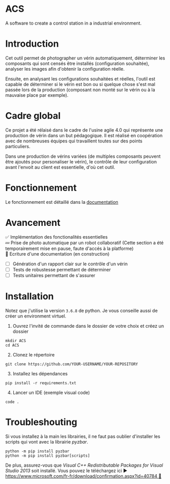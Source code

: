 # ACS
A software to create a control station in a industrial environment.

# Introduction
 Cet outil permet de photographer un vérin automatiquement, déterminer les composants qui sont censés être installés (configuration souhaitée), analyser les images afin d'obtenir la configuration réelle.  
 
 Ensuite, en analysant les configurations souhaitées et réelles, l'outil est capable de déterminer si le vérin est bon ou si quelque chose s'est mal passée lors de la production (composant non monté sur le vérin ou à la mauvaise place par exemple). 

# Cadre global
Ce projet a été rélaisé dans le cadre de l'usine agile 4.0 qui représente une production de vérin dans un but pédagogique. Il est réalisé en coopération avec de nombreuses équipes qui travaillent toutes sur des points particuliers.  

Dans une production de vérins variées (de multiples composants peuvent être ajoutés pour personaliser le vérin), le contrôle de leur configuration avant l'envoit au client est essentielle, d'où cet outil.


# Fonctionnement
Le fonctionnement est détaillé dans la [documentation](doc/intro.md)

# Avancement  
:white_check_mark: Implémentation des fonctionalités essentielles  
:zzz: Prise de photo automatique par un robot collaboratif (Cette section a été temporairement mise en pause, faute d'accés à la platforme)  
:construction: Ecriture d'une documentation (en construction)
- [ ] Génération d'un rapport clair sur le contrôle d'un vérin
- [ ] Tests de robustesse permettant de déterminer 
- [ ] Tests unitaires permettant de s'assurer 

# Installation
Notez que j'utilise la version `3.6.8` de python. Je vous conseille aussi de créer un environment virtuel. 

1. Ouvrez l'invité de commande dans le dossier de votre choix et créez un dossier
```
mkdir ACS
cd ACS
```

2. Clonez le répertoire 
```
git clone https://github.com/YOUR-USERNAME/YOUR-REPOSITORY
```

3. Installez les dépendances
```
pip install -r requirements.txt
```
4. Lancer un IDE (exemple visual code)
```
code .
```


# Troubleshouting
Si vous installez à la main les librairies, il ne faut pas oublier d'installer les scripts qui vont avec la librairie _pyzbar_.
```
python -m pip install pyzbar
python -m pip install pyzbar[scripts]
```

De plus, assurez-vous que _Visual C++ Redistributable Packages for Visual Studio 2013_ soit installé. Vous pouvez le téléchargez ici :arrow_forward: [https://www.microsoft.com/fr-fr/download/confirmation.aspx?id=40784 :link:](https://www.microsoft.com/fr-fr/download/confirmation.aspx?id=40784)
